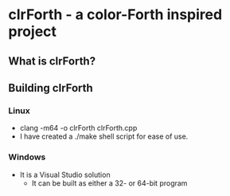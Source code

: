 # clrForth - a color-Forth inspired project

## What is clrForth?

## Building clrForth

### Linux
- clang -m64 -o clrForth clrForth.cpp
- I have created a ./make shell script for ease of use.

### Windows
- It is a Visual Studio solution
  - It can be built as either a 32- or 64-bit program

